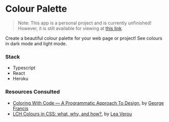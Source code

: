 # Colour Palette

> Note: This app is a personal project and is currently unfinished! However, it is still available for viewing at [this link](https://colour-palette.vercel.app/).

Create a beautiful colour palette for your web page or project! See colours in dark mode and light mode.

### Stack
- Typescript
- React
- Heroku

### Resources Consulted
- [Coloring With Code — A Programmatic Approach To Design](https://tympanus.net/codrops/2021/12/07/coloring-with-code-a-programmatic-approach-to-design/), by [George Francis](https://georgefrancis.dev/)
- [LCH Colours in CSS: what, why, and how?](https://lea.verou.me/2020/04/lch-colors-in-css-what-why-and-how/), by [Lea Verou](https://lea.verou.me/)
